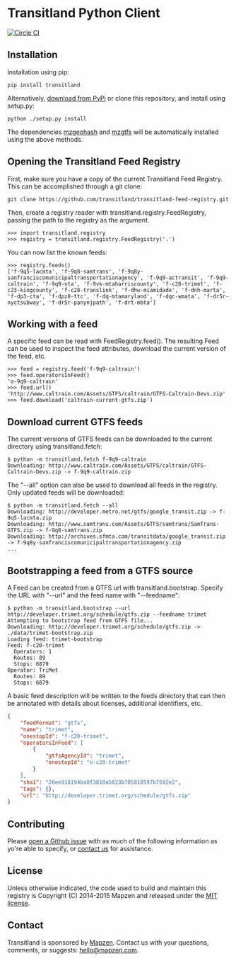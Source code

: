 # Transitland Python Client

[![Circle CI](https://circleci.com/gh/transitland/transitland-python-client.png?style=badge)](https://circleci.com/gh/transitland/transitland-python-client)

## Installation

Installation using pip:

```
pip install transitland
```

Alternatively, [download from PyPi](https://pypi.python.org/pypi/transitland) or clone this repository, and install using setup.py:

```
python ./setup.py install
```

The dependencies [mzgeohash](https://github.com/transitland/mapzen-geohash) and [mzgtfs](https://github.com/transitland/mapzen-gtfs) will be automatically installed using the above methods.


## Opening the Transitland Feed Registry

First, make sure you have a copy of the current Transitland Feed Registry. This can be accomplished through a git clone:

```
git clone https://github.com/transitland/transitland-feed-registry.git
```

Then, create a registry reader with transitland.registry.FeedRegistry, passing the path to the registry as the argument.

```
>>> import transitland.registry
>>> registry = transitland.registry.FeedRegistry('.')
```

You can now list the known feeds:

```
>>> registry.feeds()
['f-9q5-lacmta', 'f-9q8-samtrans', 'f-9q8y-sanfranciscomunicipaltransportationagency', 'f-9q9-actransit', 'f-9q9-caltrain', 'f-9q9-vta', 'f-9vk-mtaharriscounty', 'f-c20-trimet', 'f-c23-kingcounty', 'f-c28-translink', 'f-dhw-miamidade', 'f-dnh-marta', 'f-dp3-cta', 'f-dpz8-ttc', 'f-dq-mtamaryland', 'f-dqc-wmata', 'f-dr5r-nyctsubway', 'f-dr5r-panynjpath', 'f-drt-mbta']
```

## Working with a feed

A specific feed can be read with FeedRegistry.feed(). The resulting Feed can be used to inspect the feed attributes, download the current version of the feed, etc.

```
>>> feed = registry.feed('f-9q9-caltrain')
>>> feed.operatorsInFeed()
'o-9q9-caltrain'
>>> feed.url()
'http://www.caltrain.com/Assets/GTFS/caltrain/GTFS-Caltrain-Devs.zip'
>>> feed.download('caltrain-current-gtfs.zip')
```

## Download current GTFS feeds

The current versions of GTFS feeds can be downloaded to the current directory using transitland.fetch:

```
$ python -m transitland.fetch f-9q9-caltrain
Downloading: http://www.caltrain.com/Assets/GTFS/caltrain/GTFS-Caltrain-Devs.zip -> f-9q9-caltrain.zip
```

The "--all" option can also be used to download all feeds in the registry. Only updated feeds will be downloaded:

```
$ python -m transitland.fetch --all
Downloading: http://developer.metro.net/gtfs/google_transit.zip -> f-9q5-lacmta.zip
Downloading: http://www.samtrans.com/Assets/GTFS/samtrans/SamTrans-GTFS.zip -> f-9q8-samtrans.zip
Downloading: http://archives.sfmta.com/transitdata/google_transit.zip -> f-9q8y-sanfranciscomunicipaltransportationagency.zip
...
```

## Bootstrapping a feed from a GTFS source

A Feed can be created from a GTFS url with transitland.bootstrap. Specify the URL with "--url" and the feed name with "--feedname":

```
$ python -m transitland.bootstrap --url http://developer.trimet.org/schedule/gtfs.zip --feedname trimet
Attempting to bootstrap feed from GTFS file...
Downloading: http://developer.trimet.org/schedule/gtfs.zip -> ./data/trimet-bootstrap.zip
Loading feed: trimet-bootstrap
Feed: f-c20-trimet
  Operators: 1
  Routes: 89
  Stops: 6879
Operator: TriMet
  Routes: 89
  Stops: 6879
```

A basic feed description will be written to the feeds directory that can then be annotated with details about licenses, additional identifiers, etc.

```json
{
    "feedFormat": "gtfs",
    "name": "trimet",
    "onestopId": "f-c20-trimet",
    "operatorsInFeed": [
        {
            "gtfsAgencyId": "trimet",
            "onestopId": "o-c20-trimet"
        }
    ],
    "sha1": "20ee818194ba0f3818a5823b705818597b7592e2",
    "tags": {},
    "url": "http://developer.trimet.org/schedule/gtfs.zip"
}
```

## Contributing

Please [open a Github issue](https://github.com/transitland/transitland-python-client/issues/new) with as much of the following information as yo're able to specify, or [contact us](#contact) for assistance.

## License

Unless otherwise indicated, the code used to build and maintain this registry is Copyright (C) 2014-2015 Mapzen and released under the [MIT license](http://opensource.org/licenses/MIT).

## Contact

Transitland is sponsored by [Mapzen](http://mapzen.com). Contact us with your questions, comments, or suggests: [hello@mapzen.com](mailto:hello@mapzen.com).
